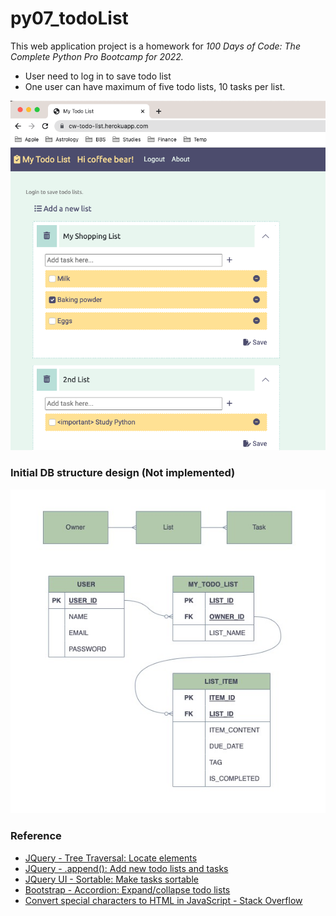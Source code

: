 # py07_todoList


This web application project is a homework for *100 Days of Code: The Complete Python Pro Bootcamp for 2022.*

* User need to log in to save todo list
* One user can have maximum of five todo lists, 10 tasks per list.

![screenshot.png](screenshot.png)

### Initial DB structure design (Not implemented)

![initial_design.jpg](initial_design.jpg)

### Reference

* [JQuery - Tree Traversal: Locate elements](https://api.jquery.com/category/traversing/tree-traversal/)
* [JQuery - .append(): Add new todo lists and tasks](https://api.jquery.com/append/)
* [JQuery UI - Sortable: Make tasks sortable](https://jqueryui.com/sortable/)
* [Bootstrap - Accordion: Expand/collapse todo lists](https://getbootstrap.com/docs/5.2/components/accordion/)
* [Convert special characters to HTML in JavaScript - Stack Overflow](https://stackoverflow.com/questions/784586/convert-special-characters-to-html-in-javascript)


